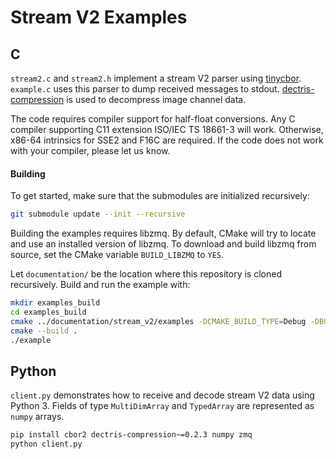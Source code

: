 # Stream V2 Examples

## C

`stream2.c` and `stream2.h` implement a stream V2 parser using [tinycbor]. `example.c` uses this parser to dump received messages to stdout. [dectris-compression] is used to decompress image channel data.

The code requires compiler support for half-float conversions. Any C compiler supporting C11 extension ISO/IEC TS 18661-3 will work. Otherwise, x86-64 intrinsics for SSE2 and F16C are required. If the code does not work with your compiler, please let us know.

#### Building

To get started, make sure that the submodules are initialized recursively:

```sh
git submodule update --init --recursive
```

Building the examples requires libzmq. By default, CMake will try to locate and use an installed version of libzmq. To download and build libzmq from source, set the CMake variable `BUILD_LIBZMQ` to `YES`.

Let `documentation/` be the location where this repository is cloned recursively. Build and run the example with:

```sh
mkdir examples_build
cd examples_build
cmake ../documentation/stream_v2/examples -DCMAKE_BUILD_TYPE=Debug -DBUILD_LIBZMQ=YES
cmake --build .
./example
```

## Python

`client.py` demonstrates how to receive and decode stream V2 data using Python 3. Fields of type `MultiDimArray` and `TypedArray` are represented as `numpy` arrays.

```sh
pip install cbor2 dectris-compression~=0.2.3 numpy zmq
python client.py
```

[dectris-compression]: https://github.com/dectris/compression
[tinycbor]: https://github.com/intel/tinycbor
